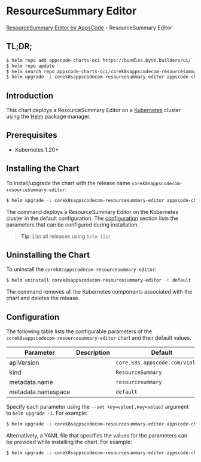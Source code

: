 # ResourceSummary Editor

[ResourceSummary Editor by AppsCode](https://appscode.com) - ResourceSummary Editor

## TL;DR;

```bash
$ helm repo add appscode-charts-oci https://bundles.byte.builders/ui/
$ helm repo update
$ helm search repo appscode-charts-oci/corek8sappscodecom-resourcesummary-editor --version=v0.13.0
$ helm upgrade -i corek8sappscodecom-resourcesummary-editor appscode-charts-oci/corek8sappscodecom-resourcesummary-editor -n default --create-namespace --version=v0.13.0
```

## Introduction

This chart deploys a ResourceSummary Editor on a [Kubernetes](http://kubernetes.io) cluster using the [Helm](https://helm.sh) package manager.

## Prerequisites

- Kubernetes 1.20+

## Installing the Chart

To install/upgrade the chart with the release name `corek8sappscodecom-resourcesummary-editor`:

```bash
$ helm upgrade -i corek8sappscodecom-resourcesummary-editor appscode-charts-oci/corek8sappscodecom-resourcesummary-editor -n default --create-namespace --version=v0.13.0
```

The command deploys a ResourceSummary Editor on the Kubernetes cluster in the default configuration. The [configuration](#configuration) section lists the parameters that can be configured during installation.

> **Tip**: List all releases using `helm list`

## Uninstalling the Chart

To uninstall the `corek8sappscodecom-resourcesummary-editor`:

```bash
$ helm uninstall corek8sappscodecom-resourcesummary-editor -n default
```

The command removes all the Kubernetes components associated with the chart and deletes the release.

## Configuration

The following table lists the configurable parameters of the `corek8sappscodecom-resourcesummary-editor` chart and their default values.

|     Parameter      | Description |                   Default                   |
|--------------------|-------------|---------------------------------------------|
| apiVersion         |             | <code>core.k8s.appscode.com/v1alpha1</code> |
| kind               |             | <code>ResourceSummary</code>                |
| metadata.name      |             | <code>resourcesummary</code>                |
| metadata.namespace |             | <code>default</code>                        |


Specify each parameter using the `--set key=value[,key=value]` argument to `helm upgrade -i`. For example:

```bash
$ helm upgrade -i corek8sappscodecom-resourcesummary-editor appscode-charts-oci/corek8sappscodecom-resourcesummary-editor -n default --create-namespace --version=v0.13.0 --set apiVersion=core.k8s.appscode.com/v1alpha1
```

Alternatively, a YAML file that specifies the values for the parameters can be provided while
installing the chart. For example:

```bash
$ helm upgrade -i corek8sappscodecom-resourcesummary-editor appscode-charts-oci/corek8sappscodecom-resourcesummary-editor -n default --create-namespace --version=v0.13.0 --values values.yaml
```
